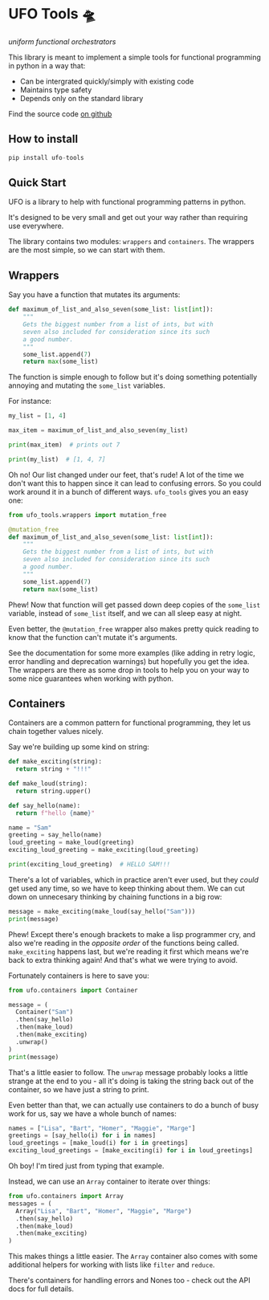 # UFO Tools 🛸
*uniform functional orchestrators*

This library is meant to implement a simple tools for functional programming in python in a way that:

- Can be intergrated quickly/simply with existing code
- Maintains type safety
- Depends only on the standard library

Find the source code [on github](https://github.com/benrutter/ufo-tools)

## How to install

```python
pip install ufo-tools
```

## Quick Start

UFO is a library to help with functional programming patterns in python.

It's designed to be very small and get out your way rather than requiring use everywhere.

The library contains two modules: `wrappers` and `containers`. The wrappers are the most simple, so we can start with them.

## Wrappers

Say you have a function that mutates its arguments:

```python
def maximum_of_list_and_also_seven(some_list: list[int]):
    """
    Gets the biggest number from a list of ints, but with
    seven also included for consideration since its such
    a good number.
    """
    some_list.append(7)
    return max(some_list)
```

The function is simple enough to follow but it's doing something potentially annoying and mutating the `some_list` variables.

For instance:

```python
my_list = [1, 4]

max_item = maximum_of_list_and_also_seven(my_list)

print(max_item)  # prints out 7

print(my_list)  # [1, 4, 7]
```

Oh no! Our list changed under our feet, that's rude! A lot of the time we don't want this to happen since it can lead to confusing errors. So you could work around it in a bunch of different ways. `ufo_tools` gives you an easy one:

```python
from ufo_tools.wrappers import mutation_free

@mutation_free
def maximum_of_list_and_also_seven(some_list: list[int]):
    """
    Gets the biggest number from a list of ints, but with
    seven also included for consideration since its such
    a good number.
    """
    some_list.append(7)
    return max(some_list)
```

Phew! Now that function will get passed down deep copies of the `some_list` variable, instead of `some_list` itself, and we can all sleep easy at night.

Even better, the `@mutation_free` wrapper also makes pretty quick reading to know that the function can't mutate it's arguments.

See the documentation for some more examples (like adding in retry logic, error handling and deprecation warnings) but hopefully you get the idea. The wrappers are there as some drop in tools to help you on your way to some nice guarantees when working with python.


## Containers

Containers are a common pattern for functional programming, they let us chain together values nicely.

Say we're building up some kind on string:

```python
def make_exciting(string):
  return string + "!!!"

def make_loud(string):
  return string.upper()

def say_hello(name):
  return f"hello {name}"

name = "Sam"
greeting = say_hello(name)
loud_greeting = make_loud(greeting)
exciting_loud_greeting = make_exciting(loud_greeting)

print(exciting_loud_greeting)  # HELLO SAM!!!
```

There's a lot of variables, which in practice aren't ever used, but they *could* get used any time, so we have to keep thinking about them. We can cut down on unnecesary thinking by chaining functions in a big row:

```python
message = make_exciting(make_loud(say_hello("Sam")))
print(message)
```

Phew! Except there's enough brackets to make a lisp programmer cry, and also we're reading in the *opposite order* of the functions being called. `make_exciting` happens last, but we're reading it first which means we're back to extra thinking again! And that's what we were trying to avoid.

Fortunately containers is here to save you:

```python
from ufo.containers import Container

message = (
  Container("Sam")
  .then(say_hello)
  .then(make_loud)
  .then(make_exciting)
  .unwrap()
)
print(message)
```
That's a little easier to follow. The `unwrap` message probably looks a little strange at the end to you - all it's doing is taking the string back out of the container, so we have just a string to print.

Even better than that, we can actually use containers to do a bunch of busy work for us, say we have a whole bunch of names:

```python
names = ["Lisa", "Bart", "Homer", "Maggie", "Marge"]
greetings = [say_hello(i) for i in names]
loud_greetings = [make_loud(i) for i in greetings]
exciting_loud_greetings = [make_exciting(i) for i in loud_greetings]
```

Oh boy! I'm tired just from typing that example.

Instead, we can use an `Array` container to iterate over things:

```python
from ufo.containers import Array
messages = (
  Array("Lisa", "Bart", "Homer", "Maggie", "Marge")
  .then(say_hello)
  .then(make_loud)
  .then(make_exciting)
)
```
This makes things a little easier. The `Array` container also comes with some additional helpers for working with lists like `filter` and `reduce`.

There's containers for handling errors and Nones too - check out the API docs for full details.
